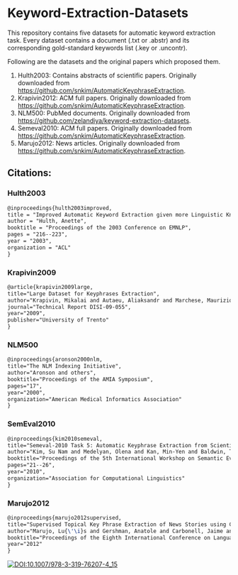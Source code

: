 # Keyword-Extraction-Datasets

This repository contains five datasets for automatic keyword extraction task. Every dataset contains a document (.txt or .abstr) and its corresponding gold-standard keywords list (.key or .uncontr).

Following are the datasets and the original papers which proposed them.

1. Hulth2003: Contains abstracts of scientific papers. Originally downloaded from https://github.com/snkim/AutomaticKeyphraseExtraction.
2. Krapivin2012: ACM full papers. Originally downloaded from https://github.com/snkim/AutomaticKeyphraseExtraction.
3. NLM500: PubMed documents. Originally downloaded from https://github.com/zelandiya/keyword-extraction-datasets.
4. Semeval2010: ACM full papers. Originally downloaded from https://github.com/snkim/AutomaticKeyphraseExtraction.
5. Marujo2012: News articles. Originally downloaded from https://github.com/snkim/AutomaticKeyphraseExtraction.

## Citations:

### Hulth2003
```tex
@inproceedings{hulth2003improved,
title = "Improved Automatic Keyword Extraction given more Linguistic Knowledge",
author = "Hulth, Anette",
booktitle = "Proceedings of the 2003 Conference on EMNLP",
pages = "216--223",
year = "2003",
organization = "ACL"
}
```

### Krapivin2009
```tex 
@article{krapivin2009large,
title="Large Dataset for Keyphrases Extraction",
author="Krapivin, Mikalai and Autaeu, Aliaksandr and Marchese, Maurizio",
journal="Technical Report DISI-09-055",
year="2009",
publisher="University of Trento"
}
```

### NLM500
```tex 
@inproceedings{aronson2000nlm,
title="The NLM Indexing Initiative",
author="Aronson and others",
booktitle="Proceedings of the AMIA Symposium",
pages="17",
year="2000",
organization="American Medical Informatics Association"
}
```

### SemEval2010
```tex
@inproceedings{kim2010semeval,
title="Semeval-2010 Task 5: Automatic Keyphrase Extraction from Scientific Articles",
author="Kim, Su Nam and Medelyan, Olena and Kan, Min-Yen and Baldwin, Timothy",
booktitle="Proceedings of the 5th International Workshop on Semantic Evaluation",
pages="21--26",
year="2010",
organization="Association for Computational Linguistics"
}
```

### Marujo2012
```tex
@inproceedings{marujo2012supervised,
title="Supervised Topical Key Phrase Extraction of News Stories using Crowdsourcing, Light Filtering and Co-reference Normalization",
author="Marujo, Lu{\'\i}s and Gershman, Anatole and Carbonell, Jaime and Frederking, Robert and Neto, Joa{\`I}ƒo P",
booktitle="Proceedings of the Eighth International Conference on Language Resources and Evaluation (LREC-2012)",
year="2012"
}
```


[![DOI:10.1007/978-3-319-76207-4_15](https://zenodo.org/badge/DOI/10.1007/978-3-319-76207-4_15.svg)](https://doi.org/10.1007/978-3-319-76207-4_15)
